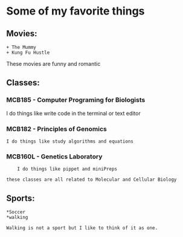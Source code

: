 # Some of my favorite things #
## Movies: ##
	+ The Mummy
	+ Kung Fu Hustle
These movies are funny and romantic
## Classes:
### MCB185 - Computer Programing for Biologists
I do things like write code in the terminal or text editor
###	MCB182 - Principles of Genomics
	I do things like study algorithms and equations
###	MCB160L - Genetics Laboratory
		I do things like pippet and miniPreps

`
these classes are all related to Molecular and Cellular Biology
`
	
## Sports:
	*Soccer
	*walking
	
```
Walking is not a sport but I like to think of it as one.
```
	